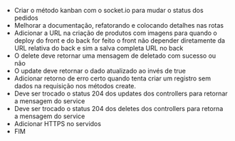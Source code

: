 - Criar o método kanban com o socket.io para mudar o status dos pedidos
- Melhorar a documentação, refatorando e colocando detalhes nas rotas
- Adicionar a URL na criação de produtos com imagens para quando o deploy do front e do back for feito o front não depender diretamente da URL relativa do back e sim a salva completa URL no back
- O delete deve retornar uma mensagem de deletado com sucesso ou não
- O update deve retornar o dado atualizado ao invés de true
- Adicionar retorno de erro certo quando tenta criar um registro sem dados na requisição nos métodos create.
- Deve ser trocado o status 204 dos updates dos controllers para retornar a mensagem do service
- Deve ser trocado o status 204 dos deletes dos controllers para retorna a mensagem do service
- Adicionar HTTPS no servidos
- FIM 